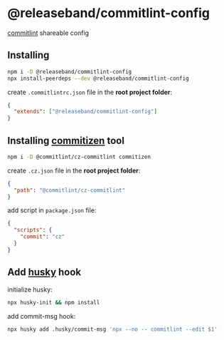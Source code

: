 # @releaseband/commitlint-config

[commitlint](https://github.com/conventional-changelog/commitlint) shareable config

## Installing

```bash
npm i -D @releaseband/commitlint-config
npx install-peerdeps --dev @releaseband/commitlint-config
```

create `.commitlintrc.json` file in the **root project folder**:

```json
{
  "extends": ["@releaseband/commitlint-config"]
}
```

## Installing [commitizen](https://github.com/commitizen/cz-cli) tool

```bash
npm i -D @commitlint/cz-commitlint commitizen
```

create `.cz.json` file in the **root project folder**:

```json
{
  "path": "@commitlint/cz-commitlint"
}
```

add script in `package.json` file:

```json
{
  "scripts": {
    "commit": "cz"
  }
}
```

## Add [husky](https://github.com/typicode/husky) hook

initialize husky:

```bash
npx husky-init && npm install
```

add commit-msg hook:

```bash
npx husky add .husky/commit-msg 'npx --no -- commitlint --edit $1'
```

